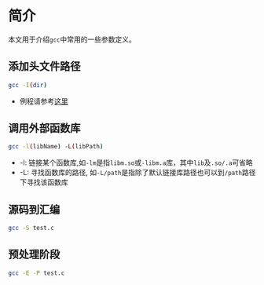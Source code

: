 # 简介

本文用于介绍`gcc`中常用的一些参数定义。

## 添加头文件路径

```sh
gcc -I(dir)
```

* 例程请参考[这里](../../../sampleCode/gcc/includeHeader/build.sh)

## 调用外部函数库

```sh
gcc -l(libName) -L(libPath)
```
* -l: 链接某个函数库,如`-lm`是指`libm.so`或`-libm.a`库，其中`lib`及`.so/.a`可省略
* -L: 寻找函数库的路径, 如`-L/path`是指除了默认链接库路径也可以到`/path`路径下寻找该函数库

## 源码到汇编

```sh
gcc -S test.c
```

## 预处理阶段

```sh
gcc -E -P test.c
```
